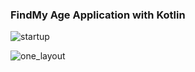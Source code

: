 ### FindMy Age Application with Kotlin

![startup](https://i.imgur.com/khmlpTW.png)

![one_layout](https://i.imgur.com/h6xr6zz.png)